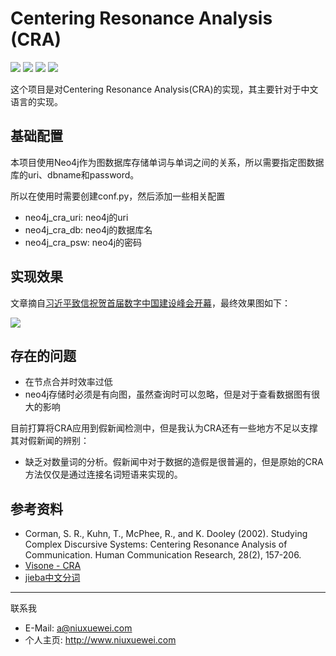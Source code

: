 # Centering Resonance Analysis (CRA)

![](https://img.shields.io/appveyor/ci/gruntjs/grunt.svg) ![](https://img.shields.io/badge/version-v0.0.1-brightgreen.svg) ![](https://img.shields.io/badge/neo4j-v3.x.x-blue.svg) ![](https://img.shields.io/badge/python-v3.x-blue.svg)

这个项目是对Centering Resonance Analysis(CRA)的实现，其主要针对于中文语言的实现。

## 基础配置

本项目使用Neo4j作为图数据库存储单词与单词之间的关系，所以需要指定图数据库的uri、dbname和password。

所以在使用时需要创建conf.py，然后添加一些相关配置

- neo4j_cra_uri: neo4j的uri
- neo4j_cra_db: neo4j的数据库名
- neo4j_cra_psw: neo4j的密码

## 实现效果

文章摘自[习近平致信祝贺首届数字中国建设峰会开幕](http://www.xinhuanet.com/2018-04/22/c_1122722221.htm)，最终效果图如下：

![](http://res.niuxuewei.com/graph.svg)

## 存在的问题

- 在节点合并时效率过低
- neo4j存储时必须是有向图，虽然查询时可以忽略，但是对于查看数据图有很大的影响

目前打算将CRA应用到假新闻检测中，但是我认为CRA还有一些地方不足以支撑其对假新闻的辨别：

- 缺乏对数量词的分析。假新闻中对于数据的造假是很普遍的，但是原始的CRA方法仅仅是通过连接名词短语来实现的。

## 参考资料

- Corman, S. R., Kuhn, T., McPhee, R., and K. Dooley (2002). Studying Complex Discursive Systems: Centering Resonance Analysis of Communication. Human Communication Research, 28(2), 157-206.
- [Visone - CRA](http://visone.info/wiki/index.php/CRA)
- [jieba中文分词](https://github.com/fxsjy/jieba)

---

联系我

- E-Mail: a@niuxuewei.com
- 个人主页: http://www.niuxuewei.com
